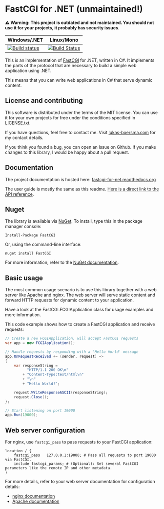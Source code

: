 # FastCGI for .NET (unmaintained!)

**⚠️ Warning: This project is outdated and not maintained. You should not use it for your projects, it probably has security issues.**

| Windows/.NET | Linux/Mono |
| ------------ | ---------- |
| [![Build status](https://ci.appveyor.com/api/projects/status/bm1ohjrtrp878i8y?svg=true)](https://ci.appveyor.com/project/LukasBoersma/fastcgi) | [![Build Status](https://travis-ci.org/LukasBoersma/FastCGI.svg)](https://travis-ci.org/LukasBoersma/FastCGI) |

This is an implementation of [FastCGI](http://www.fastcgi.com/devkit/doc/fcgi-spec.html) for .NET, written in C#. It implements the parts of the protocol that are necessary to build a simple web application using .NET.

This means that you can write web applications in C# that serve dynamic content.

## License and contributing

This software is distributed under the terms of the MIT license. You can use it for your own projects for free under the conditions specified in LICENSE.txt.

If you have questions, feel free to contact me. Visit [lukas-boersma.com](https://lukas-boersma.com) for my contact details.

If you think you found a bug, you can open an Issue on Github. If you make changes to this library, I would be happy about a pull request.

## Documentation

The project documentation is hosted here: [fastcgi-for-net.readthedocs.org](http://fastcgi-for-net.readthedocs.org/en/latest/)

The user guide is mostly the same as this readme. [Here is a direct link to the API reference](http://fastcgi-for-net.readthedocs.org/en/latest/api_reference).

## Nuget

The library is available via [NuGet](https://www.nuget.org/packages/FastCGI/). To install, type this in the package manager console:

    Install-Package FastCGI

Or, using the command-line interface:

    nuget install FastCGI

For more information, refer to the [NuGet documentation](https://docs.nuget.org/consume).

## Basic usage

The most common usage scenario is to use this library together with a web server like Apache and nginx. The web server will serve static content and forward HTTP requests for dynamic content to your application.

Have a look at the FastCGI.FCGIApplication class for usage examples and more information.

This code example shows how to create a FastCGI application and receive requests:

```csharp
// Create a new FCGIApplication, will accept FastCGI requests
var app = new FCGIApplication();

// Handle requests by responding with a 'Hello World' message
app.OnRequestReceived += (sender, request) =>
{
    var responseString =
          "HTTP/1.1 200 OK\n"
        + "Content-Type:text/html\n"
        + "\n"
        + "Hello World!";

    request.WriteResponseASCII(responseString);
    request.Close();
};

// Start listening on port 19000
app.Run(19000);
```

## Web server configuration

For nginx, use `fastcgi_pass` to pass requests to your FastCGI application:

    location / {
        fastcgi_pass   127.0.0.1:19000; # Pass all requests to port 19000 via FastCGI.
        include fastcgi_params; # (Optional): Set several FastCGI parameters like the remote IP and other metadata.
    }

For more details, refer to your web server documentation for configuration details:

 * [nginx documentation](http://nginx.org/en/docs/http/ngx_http_fastcgi_module.html)
 * [Apache documentation](http://httpd.apache.org/mod_fcgid/mod/mod_fcgid.html)
